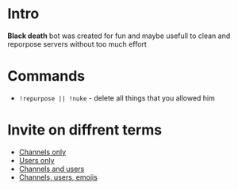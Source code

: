 # Intro

**Black death** bot was created for fun and maybe usefull to clean and reporpose servers without too much effort

# Commands

- `!repurpose || !nuke` - delete all things that you allowed him

# Invite on diffrent terms

- [Channels only](https://tinyurl.com/death-channels)
- [Users only](https://tinyurl.com/death-members)
- [Channels and users](https://tinyurl.com/death-channels-and-members)
- [Channels, users, emojis](https://tinyurl.com/death-all-in)

